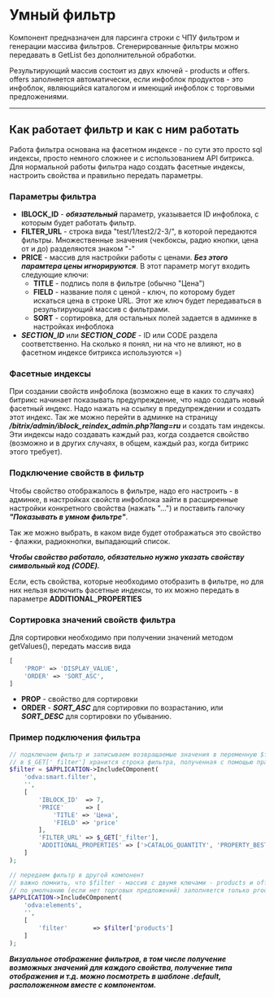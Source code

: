 # Умный фильтр

Компонент предназначен для парсинга строки с ЧПУ фильтром и генерации массива фильтров. Сгенерированные фильтры можно передавать в GetList без дополнительной обработки.

Результирующий массив состоит из двух ключей - products и offers. offers заполняется автоматически, если инфоблок продуктов - это инфоблок, являющийся каталогом и имеющий инфоблок с торговыми предложениями.

***

## Как работает фильтр и как с ним работать

Работа фильтра основана на фасетном индексе - по сути это просто sql индексы, просто немного сложнее и с использованием API битрикса.
Для нормальной работы фильтра надо создать фасетные индексы, настроить свойства и правильно передать параметры.

### Параметры фильтра

- **IBLOCK_ID** - ***обязательный*** параметр, указывается ID инфоблока, с которым будет работать фильтр.
- **FILTER_URL** - строка вида "test/1/test2/2-3/", в которой передаются фильтры. Множественные значения (чекбоксы, радио кнопки, цена от и до) разделяются знаком "-"
- **PRICE** - массив для настройки работы с ценами. ***Без этого парамтера цены игнорируются***. В этот параметр могут входить следующие ключи:
	- **TITLE** - подпись поля в фильтре (обычно "Цена")
	- **FIELD** - название поля с ценой - ключ, по которому будет искаться цена в строке URL. Этот же ключ будет передаваться в результирующий массив с фильтрами.
	- **SORT**  - сортировка, для остальных полей задается в админке в настройках инфоблока
- ***SECTION_ID*** или ***SECTION_CODE*** - ID или CODE раздела соответственно. На сколько я понял, ни на что не влияют, но в фасетном индексе битрикса используются =)

### Фасетные индексы

При создании свойств инфоблока (возможно еще в каких то случаях) битрикс начинает показывать предупреждение, что надо создать новый фасетный индекс. Надо нажать на ссылку в предупреждении и создать этот индекс. Так же можно перейти в админке на страницу ***/bitrix/admin/iblock_reindex_admin.php?lang=ru*** и создать там индексы. Эти индексы надо создавать каждый раз, когда создается свойство (возможно и в других случаях, в общем, каждый раз, когда битрикс этого требует).

### Подключение свойств в фильтр

Чтобы свойство отображалось в фильтре, надо его настроить - в админке, в настройках свойств инфоблока зайти в расширенные настройки конкретного свойства (нажать "...") и поставить галочку ***"Показывать в умном фильтре"***.

Так же можно выбрать, в каком виде будет отображаться это свойство - флажки, радиокнопки, выпадающий список.

***Чтобы свойство работало, обязательно нужно указать свойству символьный код (CODE).***

Если, есть свойства, которые необходимо отобразить в фильтре, но для них нельзя включить фасетные индексы, то их можно передать в параметре **ADDITIONAL_PROPERTIES**

### Сортировка значений свойств фильтра
Для сортировки необходимо при получении значений методом getValues(), передать массив вида
```php
[
	'PROP' => 'DISPLAY_VALUE',
	'ORDER' => 'SORT_ASC',
]
```
- **PROP** - свойство для сортировки
- **ORDER** -  ***SORT_ASC*** для сортировки по возрастанию, или ***SORT_DESC*** для сортировки по убыванию. 

### Пример подключения фильтра

```php
// подключаем фильтр и записываем возвращаемые значения в переменную $filter
// в $_GET['_filter'] хранится строка фильтра, полученная с помощью правильно настроенного . Вместо этого может быть другая переменная.
$filter = $APPLICATION->IncludeCOmponent(
	'odva:smart.filter',
	'',
	[
		'IBLOCK_ID'  => 7,
		'PRICE'      => [
			'TITLE' => 'Цена',
			'FIELD' => 'price'
		],
		'FILTER_URL' => $_GET['_filter'],
		'ADDITIONAL_PROPERTIES' => ['>CATALOG_QUANTITY', 'PROPERTY_BESTSALLER_VALUE']
	]
);

// передаем фильтр в другой компонент
// важно помнить, что $filter - массив с двумя ключами - products и offers
// по умолчанию (если нет торговых предложений) заполняется только products
$APPLICATION->IncludeCOmponent(
	'odva:elements',
	'',
	[
		'filter'       => $filter['products']
	]
);
```

***Визуальное отображение фильтров, в том числе получение возможных значений для каждого свойства, получение типа отображения и т.д. можно посмотреть в шаблоне .default, расположенном вместе с компонентом.***
